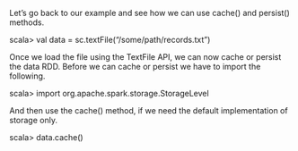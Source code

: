 Let’s go back to our example and see how we can use cache() and persist() methods.

scala> val data = sc.textFile(“/some/path/records.txt”)

Once we load the file using the TextFile API, we can now cache or persist the data RDD. Before we can cache or persist we have to import the following.

scala> import org.apache.spark.storage.StorageLevel

And then use the cache() method, if we need the default implementation of storage only.

scala> data.cache()
